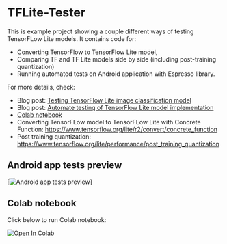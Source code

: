 # TFLite-Tester

This is example project showing a couple different ways of testing TensorFLow Lite models. It contains code for:

- Converting TensorFlow to TensorFlow Lite model,
- Comparing TF and TF Lite models side by side (including post-training quantization)
- Running automated tests on Android application with Espresso library.

For more details, check:

- Blog post: [Testing TensorFlow Lite image classification model](https://thinkmobile.dev/testing-tensorflow-lite-image-classification-model/)
- Blog post: [Automate testing of TensorFlow Lite model implementation](https://thinkmobile.dev/automate-testing-of-tensorflow-lite-model-implementation/)
- [Colab notebook](https://colab.research.google.com/github/frogermcs/TFLite-Tester/blob/master/notebooks/Testing_TFLite_model.ipynb)
- Converting TensorFLow model to TensorFLow Lite with Concrete Function: https://www.tensorflow.org/lite/r2/convert/concrete_function
- Post training quantization: https://www.tensorflow.org/lite/performance/post_training_quantization

## Android app tests preview

[![Android app tests preview](https://github.com/frogermcs/TFLite-Tester/blob/master/art/auto-tests.gif)]

## Colab notebook

Click below to run Colab notebook:

[![Open In Colab](https://colab.research.google.com/assets/colab-badge.svg)](https://colab.research.google.com/github/frogermcs/TFLite-Tester/blob/master/notebooks/Testing_TFLite_model.ipynb)
